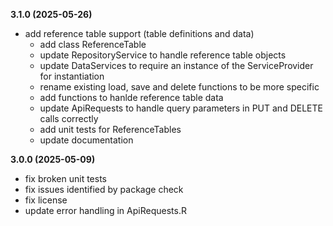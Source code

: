 **3.1.0 (2025-05-26)**

- add reference table support (table definitions and data)
  - add class ReferenceTable
  - update RepositoryService to handle reference table objects
  - update DataServices to require an instance of the ServiceProvider for instantiation
  - rename existing load, save and delete functions to be more specific
  - add functions to hanlde reference table data
  - update ApiRequests to handle query parameters in PUT and DELETE calls correctly
  - add unit tests for ReferenceTables
  - update documentation

**3.0.0 (2025-05-09)**

- fix broken unit tests
- fix issues identified by package check
- fix license
- update error handling in ApiRequests.R
